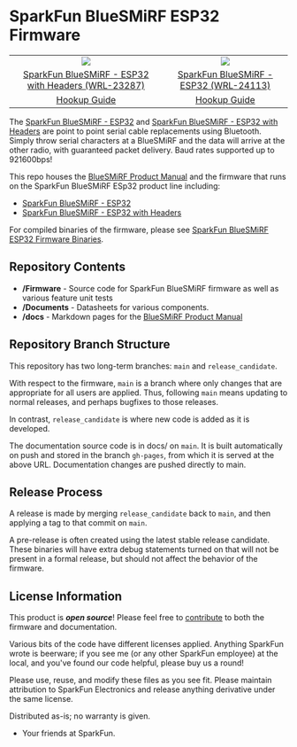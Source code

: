 SparkFun BlueSMiRF ESP32 Firmware
===========================================================
<table class="table table-hover table-striped table-bordered">
  <tr align="center">
   <td><a href="https://www.sparkfun.com/products/23287"><img src="https://cdn.sparkfun.com//assets/parts/2/3/4/8/3/23287-BlueSMiRF-ESP32-WithHeaders-Scale.jpg"></a></td>
   <td><a href="https://www.sparkfun.com/products/24113"><img src="https://cdn.sparkfun.com//assets/parts/2/4/4/3/8/24113-BlueSMiRF-ESP32-NoHeaders-Feature.jpg"></a></td>
  </tr>
  <tr align="center">
    <td><a href="https://www.sparkfun.com/products/23287">SparkFun BlueSMiRF - ESP32 with Headers (WRL-23287)</a></td>
    <td><a href="https://www.sparkfun.com/products/24113">SparkFun BlueSMiRF - ESP32 (WRL-24113)</a></td>
  </tr>
  <tr align="center">
    <td><a href="https://learn.sparkfun.com/tutorials/sparkfun-rtk-facet-l-band-hookup-guide">Hookup Guide</a></td>
    <td><a href="https://learn.sparkfun.com/tutorials/sparkfun-rtk-facet-hookup-guide">Hookup Guide</a></td>
  </tr>
</table>

The [SparkFun BlueSMiRF - ESP32](https://www.sparkfun.com/products/24113) and [SparkFun BlueSMiRF - ESP32 with Headers](https://www.sparkfun.com/products/23287) are point to point serial cable replacements using Bluetooth. Simply throw serial characters at a BlueSMiRF and the data will arrive at the other radio, with guaranteed packet delivery. Baud rates supported up to 921600bps!

This repo houses the [BlueSMiRF Product Manual](https://docs.sparkfun.com/SparkFun_BlueSMiRF-ESP32) and the firmware that runs on the SparkFun BlueSMiRF ESp32 product line including:

* [SparkFun BlueSMiRF - ESP32](https://www.sparkfun.com/products/24113)
* [SparkFun BlueSMiRF - ESP32 with Headers](https://www.sparkfun.com/products/23287)

For compiled binaries of the firmware, please see [SparkFun BlueSMiRF ESP32 Firmware Binaries](https://github.com/sparkfun/SparkFun_BlueSMiRF-ESP32_Binaries).

Repository Contents
-------------------

* **/Firmware** - Source code for SparkFun BlueSMiRF firmware as well as various feature unit tests
* **/Documents** - Datasheets for various components.
* **/docs** - Markdown pages for the [BlueSMiRF Product Manual](https://docs.sparkfun.com/SparkFun_BlueSMiRF-ESP32/)

Repository Branch Structure
---------------------------

This repository has two long-term branches: `main` and `release_candidate`.

With respect to the firmware, `main` is a branch where only changes that are appropriate for all users are applied. Thus, following `main` means updating to normal releases, and perhaps bugfixes to those releases.

In contrast, `release_candidate` is where new code is added as it is developed.

The documentation source code is in docs/ on `main`.  It is built automatically on push and stored in the branch `gh-pages`, from which it is served at the above URL. Documentation changes are pushed directly to main.

Release Process
---------------

A release is made by merging `release_candidate` back to `main`, and then applying a tag to that commit on `main`.

A pre-release is often created using the latest stable release candidate. These binaries will have extra debug statements turned on that will not be present in a formal release, but should not affect the behavior of the firmware.


License Information
-------------------

This product is _**open source**_!  Please feel free to [contribute](https://docs.sparkfun.com/SparkFun_BlueSMiRF-ESP32/contribute/) to both the firmware and documentation.

Various bits of the code have different licenses applied. Anything SparkFun wrote is beerware; if you see me (or any other SparkFun employee) at the local, and you've found our code helpful, please buy us a round!

Please use, reuse, and modify these files as you see fit. Please maintain attribution to SparkFun Electronics and release anything derivative under the same license.

Distributed as-is; no warranty is given.

- Your friends at SparkFun.
